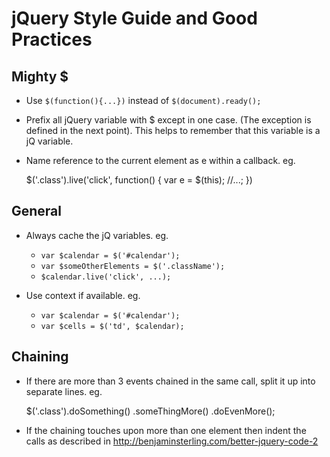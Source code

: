 # jQuery Style Guide and Good Practices

## Mighty $

* Use `$(function(){...})` instead of `$(document).ready();`

* Prefix all jQuery variable with $ except in one case. (The exception is defined in the next point). This helps to remember that this variable is a jQ variable.

* Name reference to the current element as e within a callback. eg.

  $('.class').live('click', function() {
    var e = $(this);
    //...;
  })

## General

* Always cache the jQ variables. eg.

  *  `var $calendar = $('#calendar');`
  *  `var $someOtherElements = $('.className');`
  *  `$calendar.live('click', ...);`

* Use context if available. eg.

  * `var $calendar = $('#calendar');`
  * `var $cells = $('td', $calendar);`

## Chaining

* If there are more than 3 events chained in the same call, split it up into separate lines. eg.

    $('.class').doSomething()
    .someThingMore()
    .doEvenMore();

* If the chaining touches upon more than one element then indent the calls as described in http://benjaminsterling.com/better-jquery-code-2
